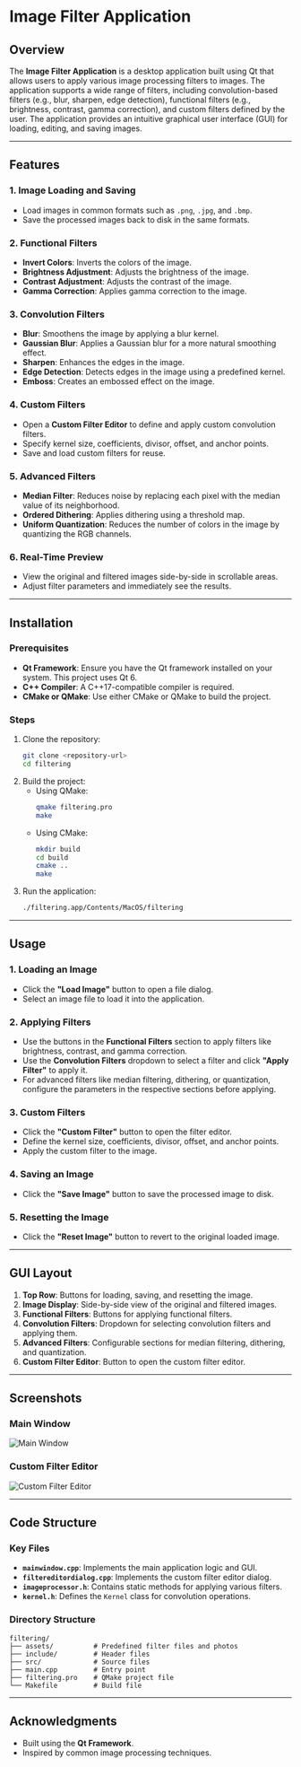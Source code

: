 # Image Filter Application

## Overview

The **Image Filter Application** is a desktop application built using Qt that allows users to apply various image processing filters to images. The application supports a wide range of filters, including convolution-based filters (e.g., blur, sharpen, edge detection), functional filters (e.g., brightness, contrast, gamma correction), and custom filters defined by the user. The application provides an intuitive graphical user interface (GUI) for loading, editing, and saving images.

---

## Features

### 1. **Image Loading and Saving**
- Load images in common formats such as `.png`, `.jpg`, and `.bmp`.
- Save the processed images back to disk in the same formats.

### 2. **Functional Filters**
- **Invert Colors**: Inverts the colors of the image.
- **Brightness Adjustment**: Adjusts the brightness of the image.
- **Contrast Adjustment**: Adjusts the contrast of the image.
- **Gamma Correction**: Applies gamma correction to the image.

### 3. **Convolution Filters**
- **Blur**: Smoothens the image by applying a blur kernel.
- **Gaussian Blur**: Applies a Gaussian blur for a more natural smoothing effect.
- **Sharpen**: Enhances the edges in the image.
- **Edge Detection**: Detects edges in the image using a predefined kernel.
- **Emboss**: Creates an embossed effect on the image.

### 4. **Custom Filters**
- Open a **Custom Filter Editor** to define and apply custom convolution filters.
- Specify kernel size, coefficients, divisor, offset, and anchor points.
- Save and load custom filters for reuse.

### 5. **Advanced Filters**
- **Median Filter**: Reduces noise by replacing each pixel with the median value of its neighborhood.
- **Ordered Dithering**: Applies dithering using a threshold map.
- **Uniform Quantization**: Reduces the number of colors in the image by quantizing the RGB channels.

### 6. **Real-Time Preview**
- View the original and filtered images side-by-side in scrollable areas.
- Adjust filter parameters and immediately see the results.

---

## Installation

### Prerequisites
- **Qt Framework**: Ensure you have the Qt framework installed on your system. This project uses Qt 6.
- **C++ Compiler**: A C++17-compatible compiler is required.
- **CMake or QMake**: Use either CMake or QMake to build the project.

### Steps
1. Clone the repository:
   ```bash
   git clone <repository-url>
   cd filtering
   ```
2. Build the project:
   - Using QMake:
     ```bash
     qmake filtering.pro
     make
     ```
   - Using CMake:
     ```bash
     mkdir build
     cd build
     cmake ..
     make
     ```
3. Run the application:
   ```bash
   ./filtering.app/Contents/MacOS/filtering
   ```

---

## Usage

### 1. **Loading an Image**
- Click the **"Load Image"** button to open a file dialog.
- Select an image file to load it into the application.

### 2. **Applying Filters**
- Use the buttons in the **Functional Filters** section to apply filters like brightness, contrast, and gamma correction.
- Use the **Convolution Filters** dropdown to select a filter and click **"Apply Filter"** to apply it.
- For advanced filters like median filtering, dithering, or quantization, configure the parameters in the respective sections before applying.

### 3. **Custom Filters**
- Click the **"Custom Filter"** button to open the filter editor.
- Define the kernel size, coefficients, divisor, offset, and anchor points.
- Apply the custom filter to the image.

### 4. **Saving an Image**
- Click the **"Save Image"** button to save the processed image to disk.

### 5. **Resetting the Image**
- Click the **"Reset Image"** button to revert to the original loaded image.

---

## GUI Layout

1. **Top Row**: Buttons for loading, saving, and resetting the image.
2. **Image Display**: Side-by-side view of the original and filtered images.
3. **Functional Filters**: Buttons for applying functional filters.
4. **Convolution Filters**: Dropdown for selecting convolution filters and applying them.
5. **Advanced Filters**: Configurable sections for median filtering, dithering, and quantization.
6. **Custom Filter Editor**: Button to open the custom filter editor.

---

## Screenshots

### Main Window
![Main Window](assets/screenshots/main_window.png)

### Custom Filter Editor
![Custom Filter Editor](assets/screenshots/custom_filter_editor.png)

---

## Code Structure

### Key Files
- **`mainwindow.cpp`**: Implements the main application logic and GUI.
- **`filtereditordialog.cpp`**: Implements the custom filter editor dialog.
- **`imageprocessor.h`**: Contains static methods for applying various filters.
- **`kernel.h`**: Defines the `Kernel` class for convolution operations.

### Directory Structure
```
filtering/
├── assets/          # Predefined filter files and photos
├── include/         # Header files
├── src/             # Source files
├── main.cpp         # Entry point
├── filtering.pro    # QMake project file
└── Makefile         # Build file
```

---

## Acknowledgments

- Built using the **Qt Framework**.
- Inspired by common image processing techniques.

